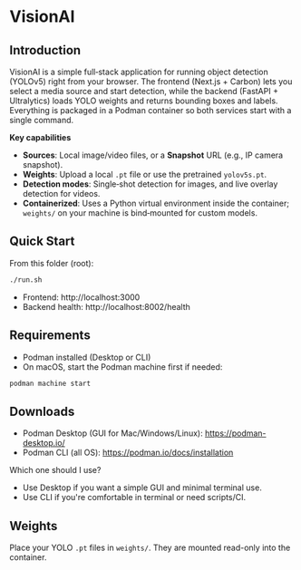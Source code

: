 # VisionAI

## Introduction
VisionAI is a simple full‑stack application for running object detection (YOLOv5) right from your browser. The frontend (Next.js + Carbon) lets you select a media source and start detection, while the backend (FastAPI + Ultralytics) loads YOLO weights and returns bounding boxes and labels. Everything is packaged in a Podman container so both services start with a single command.

**Key capabilities**
- **Sources**: Local image/video files, or a **Snapshot** URL (e.g., IP camera snapshot).
- **Weights**: Upload a local `.pt` file or use the pretrained `yolov5s.pt`.
- **Detection modes**: Single‑shot detection for images, and live overlay detection for videos.
- **Containerized**: Uses a Python virtual environment inside the container; `weights/` on your machine is bind‑mounted for custom models.

## Quick Start
From this folder (root):

```bash
./run.sh
```

- Frontend: http://localhost:3000
- Backend health: http://localhost:8002/health

## Requirements
- Podman installed (Desktop or CLI)
- On macOS, start the Podman machine first if needed:

```bash
podman machine start
```

## Downloads
- Podman Desktop (GUI for Mac/Windows/Linux): https://podman-desktop.io/
- Podman CLI (all OS): https://podman.io/docs/installation

Which one should I use?
- Use Desktop if you want a simple GUI and minimal terminal use.
- Use CLI if you're comfortable in terminal or need scripts/CI.

## Weights
Place your YOLO `.pt` files in `weights/`. They are mounted read-only into the container.